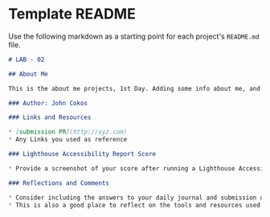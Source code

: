 # Template README

Use the following markdown as a starting point for each project's `README.md` file.

```markdown
# LAB - 02

## About Me

This is the about me projects, 1st Day. Adding some info about me, and 4 questions

### Author: John Cokos

### Links and Resources

* [submission PR](http://xyz.com)
* Any Links you used as reference

### Lighthouse Accessibility Report Score

* Provide a screenshot of your score after running a Lighthouse Accessibility report.

### Reflections and Comments

* Consider including the answers to your daily journal and submission questions here
* This is also a good place to reflect on the tools and resources used and learned
